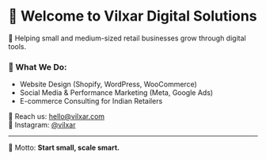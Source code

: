 # 👋 Welcome to Vilxar Digital Solutions

🚀 Helping small and medium-sized retail businesses grow through digital tools.

### 💼 What We Do:
- Website Design (Shopify, WordPress, WooCommerce)
- Social Media & Performance Marketing (Meta, Google Ads)
- E-commerce Consulting for Indian Retailers

📧 Reach us: [hello@vilxar.com](mailto:hello@vilxar.com)  
📸 Instagram: [@vilxar](https://instagram.com/vilxar)

---

🧠 Motto: **Start small, scale smart.**
